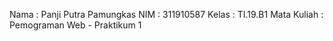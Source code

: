 Nama        : Panji Putra Pamungkas
NIM         : 311910587
Kelas       : TI.19.B1
Mata Kuliah : Pemograman Web - Praktikum 1

